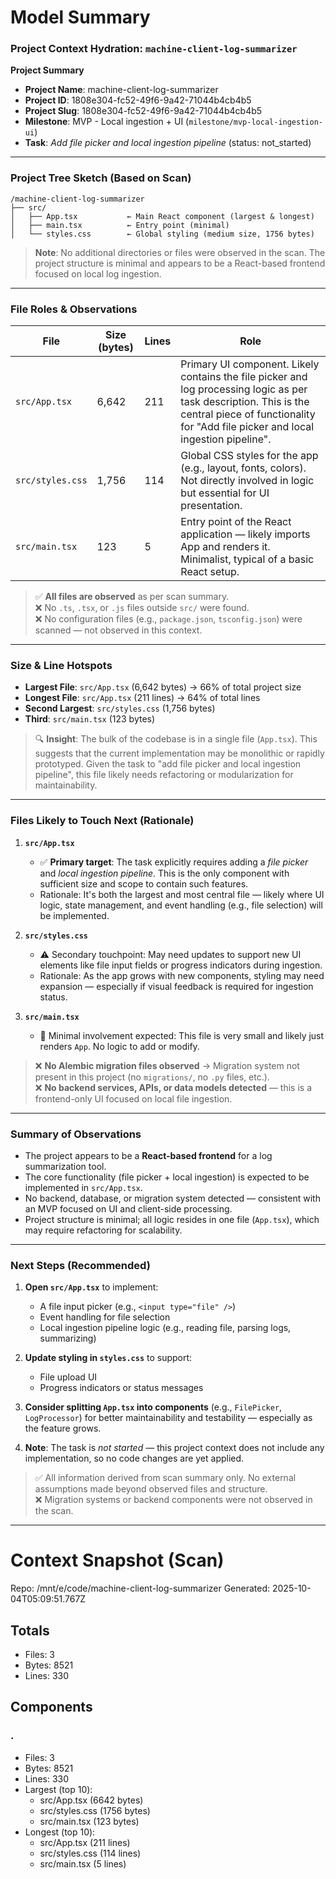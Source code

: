 # Model Summary

### Project Context Hydration: `machine-client-log-summarizer`

**Project Summary**
- **Project Name**: machine-client-log-summarizer  
- **Project ID**: 1808e304-fc52-49f6-9a42-71044b4cb4b5  
- **Project Slug**: 1808e304-fc52-49f6-9a42-71044b4cb4b5  
- **Milestone**: MVP - Local ingestion + UI (`milestone/mvp-local-ingestion-ui`)  
- **Task**: *Add file picker and local ingestion pipeline* (status: not_started)  

---

### Project Tree Sketch (Based on Scan)

```
/machine-client-log-summarizer
├── src/
│   ├── App.tsx           ← Main React component (largest & longest)
│   ├── main.tsx          ← Entry point (minimal)
│   └── styles.css        ← Global styling (medium size, 1756 bytes)
```

> **Note**: No additional directories or files were observed in the scan. The project structure is minimal and appears to be a React-based frontend focused on local log ingestion.

---

### File Roles & Observations

| File | Size (bytes) | Lines | Role |
|------|--------------|-------|------|
| `src/App.tsx` | 6,642 | 211 | Primary UI component. Likely contains the file picker and log processing logic as per task description. This is the central piece of functionality for "Add file picker and local ingestion pipeline". |
| `src/styles.css` | 1,756 | 114 | Global CSS styles for the app (e.g., layout, fonts, colors). Not directly involved in logic but essential for UI presentation. |
| `src/main.tsx` | 123 | 5 | Entry point of the React application — likely imports App and renders it. Minimalist, typical of a basic React setup. |

> ✅ **All files are observed** as per scan summary.  
> ❌ No `.ts`, `.tsx`, or `.js` files outside `src/` were found.  
> ❌ No configuration files (e.g., `package.json`, `tsconfig.json`) were scanned — not observed in this context.

---

### Size & Line Hotspots

- **Largest File**: `src/App.tsx` (6,642 bytes) → 66% of total project size  
- **Longest File**: `src/App.tsx` (211 lines) → 64% of total lines  
- **Second Largest**: `src/styles.css` (1,756 bytes)  
- **Third**: `src/main.tsx` (123 bytes)

> 🔍 **Insight**: The bulk of the codebase is in a single file (`App.tsx`). This suggests that the current implementation may be monolithic or rapidly prototyped. Given the task to "add file picker and local ingestion pipeline", this file likely needs refactoring or modularization for maintainability.

---

### Files Likely to Touch Next (Rationale)

1. **`src/App.tsx`**  
   - ✅ **Primary target**: The task explicitly requires adding a *file picker* and *local ingestion pipeline*. This is the only component with sufficient size and scope to contain such features.  
   - Rationale: It's both the largest and most central file — likely where UI logic, state management, and event handling (e.g., file selection) will be implemented.

2. **`src/styles.css`**  
   - ⚠️ Secondary touchpoint: May need updates to support new UI elements like file input fields or progress indicators during ingestion.  
   - Rationale: As the app grows with new components, styling may need expansion — especially if visual feedback is required for ingestion status.

3. **`src/main.tsx`**  
   - 🚫 Minimal involvement expected: This file is very small and likely just renders `App`. No logic to add or modify.  

> ❌ **No Alembic migration files observed** → Migration system not present in this project (no `migrations/`, no `.py` files, etc.).  
> ❌ **No backend services, APIs, or data models detected** — this is a frontend-only UI focused on local file ingestion.

---

### Summary of Observations

- The project appears to be a **React-based frontend** for a log summarization tool.
- The core functionality (file picker + local ingestion) is expected to be implemented in `src/App.tsx`.
- No backend, database, or migration system detected — consistent with an MVP focused on UI and client-side processing.
- Project structure is minimal; all logic resides in one file (`App.tsx`), which may require refactoring for scalability.

---

### Next Steps (Recommended)

1. **Open `src/App.tsx`** to implement:
   - A file input picker (e.g., `<input type="file" />`)
   - Event handling for file selection
   - Local ingestion pipeline logic (e.g., reading file, parsing logs, summarizing)

2. **Update styling in `styles.css`** to support:
   - File upload UI
   - Progress indicators or status messages

3. **Consider splitting `App.tsx` into components** (e.g., `FilePicker`, `LogProcessor`) for better maintainability and testability — especially as the feature grows.

4. **Note**: The task is *not started* — this project context does not include any implementation, so no code changes are yet applied.

> ✅ All information derived from scan summary only. No external assumptions made beyond observed files and structure.  
> ❌ Migration systems or backend components were not observed in the scan.

---

# Context Snapshot (Scan)

Repo: /mnt/e/code/machine-client-log-summarizer
Generated: 2025-10-04T05:09:51.767Z

## Totals
- Files: 3
- Bytes: 8521
- Lines: 330

## Components
### .
- Files: 3
- Bytes: 8521
- Lines: 330
- Largest (top 10):
  - src/App.tsx (6642 bytes)
  - src/styles.css (1756 bytes)
  - src/main.tsx (123 bytes)
- Longest (top 10):
  - src/App.tsx (211 lines)
  - src/styles.css (114 lines)
  - src/main.tsx (5 lines)
